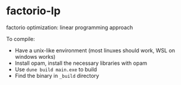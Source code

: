 # factorio-lp
factorio optimization: linear programming approach

To compile:

- Have a unix-like environment (most linuxes should work, WSL on windows works)
- Install opam, install the necessary libraries with opam
- Use `dune build main.exe` to build
- Find the binary in `_build` directory
